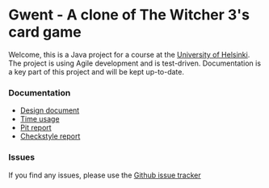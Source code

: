 # Gwent - A clone of The Witcher 3's card game #

Welcome, this is a Java project for a course at the [University of Helsinki][1].
The project is using Agile development and is test-driven. Documentation is a key
part of this project and will be kept up-to-date.

### Documentation ###
- [Design document][2]
- [Time usage][3]
- [Pit report][4]
- [Checkstyle report][5]

### Issues ###
If you find any issues, please use the [Github issue tracker][6]

<!-- Links -->
[1]: https://www.cs.helsinki.fi/home/
[2]: documentation/aiheenKuvausJaRakenne.md
[3]: documentation/tuntikirjanpito.md
[4]: https://htmlpreview.github.io/?https://github.com/doc97/Gwent/blob/master/documentation/pit-reports/201611252359/index.html
[5]: https://github.com/doc97/Gwent/blob/master/documentation/checkstyle-reports/201625110000/site/checkstyle.html 
[6]: https://github.com/doc97/Gwent/issues?state=open
